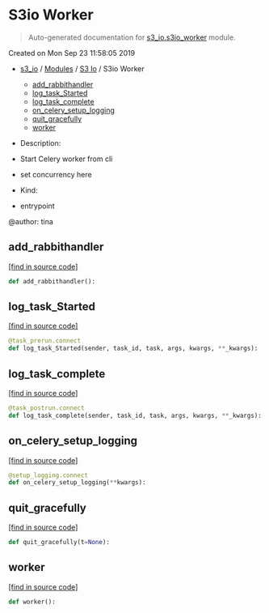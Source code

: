 # S3io Worker

> Auto-generated documentation for [s3_io.s3io_worker](../../s3_io/s3io_worker.py) module.

Created on Mon Sep 23 11:58:05 2019

- [s3_io](../README.md#s3io) / [Modules](../MODULES.md#s3_io-modules) / [S3 Io](index.md#s3-io) / S3io Worker
    - [add_rabbithandler](#add_rabbithandler)
    - [log_task_Started](#log_task_started)
    - [log_task_complete](#log_task_complete)
    - [on_celery_setup_logging](#on_celery_setup_logging)
    - [quit_gracefully](#quit_gracefully)
    - [worker](#worker)

- Description:

- Start Celery worker from cli
- set concurrency here

- Kind:

- entrypoint

@author: tina

## add_rabbithandler

[[find in source code]](../../s3_io/s3io_worker.py#L48)

```python
def add_rabbithandler():
```

## log_task_Started

[[find in source code]](../../s3_io/s3io_worker.py#L67)

```python
@task_prerun.connect
def log_task_Started(sender, task_id, task, args, kwargs, **_kwargs):
```

## log_task_complete

[[find in source code]](../../s3_io/s3io_worker.py#L54)

```python
@task_postrun.connect
def log_task_complete(sender, task_id, task, args, kwargs, **_kwargs):
```

## on_celery_setup_logging

[[find in source code]](../../s3_io/s3io_worker.py#L96)

```python
@setup_logging.connect
def on_celery_setup_logging(**kwargs):
```

## quit_gracefully

[[find in source code]](../../s3_io/s3io_worker.py#L101)

```python
def quit_gracefully(t=None):
```

## worker

[[find in source code]](../../s3_io/s3io_worker.py#L132)

```python
def worker():
```
